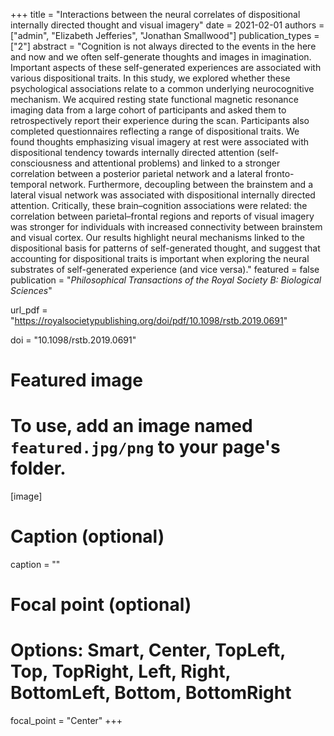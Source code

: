 +++
title = "Interactions between the neural correlates of dispositional internally directed thought and visual imagery"
date = 2021-02-01
authors = ["admin", "Elizabeth Jefferies", "Jonathan Smallwood"]
publication_types = ["2"]
abstract = "Cognition is not always directed to the events in the here and now and we often self-generate thoughts and images in imagination. Important aspects of these self-generated experiences are associated with various dispositional traits. In this study, we explored whether these psychological associations relate to a common underlying neurocognitive mechanism. We acquired resting state functional magnetic resonance imaging data from a large cohort of participants and asked them to retrospectively report their experience during the scan. Participants also completed questionnaires reflecting a range of dispositional traits. We found thoughts emphasizing visual imagery at rest were associated with dispositional tendency towards internally directed attention (self-consciousness and attentional problems) and linked to a stronger correlation between a posterior parietal network and a lateral fronto-temporal network. Furthermore, decoupling between the brainstem and a lateral visual network was associated with dispositional internally directed attention. Critically, these brain–cognition associations were related: the correlation between parietal–frontal regions and reports of visual imagery was stronger for individuals with increased connectivity between brainstem and visual cortex. Our results highlight neural mechanisms linked to the dispositional basis for patterns of self-generated thought, and suggest that accounting for dispositional traits is important when exploring the neural substrates of self-generated experience (and vice versa)."
featured = false
publication = "*Philosophical Transactions of the Royal Society B: Biological Sciences*"

url_pdf = "https://royalsocietypublishing.org/doi/pdf/10.1098/rstb.2019.0691"

doi = "10.1098/rstb.2019.0691"

# Featured image
# To use, add an image named `featured.jpg/png` to your page's folder. 
[image]
  # Caption (optional)
  caption = ""

  # Focal point (optional)
  # Options: Smart, Center, TopLeft, Top, TopRight, Left, Right, BottomLeft, Bottom, BottomRight
  focal_point = "Center"
+++



<script type='text/javascript' src='https://d1bxh8uas1mnw7.cloudfront.net/assets/embed.js'></script>
<script async src="https://badge.dimensions.ai/badge.js" charset="utf-8"></script>


<div style="width: 100px; display: inline-block;" data-badge-popover="right" data-badge-type="donut" data-doi="10.1098/rstb.2019.0691" data-hide-no-mentions="true" class="altmetric-embed"></div>
<div style="display: inline-block; margin-bottom: 4em; margin-right: 40em;" class="__dimensions_badge_embed__" data-doi="10.1098/rstb.2019.0691" data-hide-zero-citations="true" data-style="small_circle" ></div>
